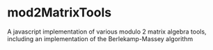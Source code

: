 # mod2MatrixTools
A javascript implementation of various modulo 2 matrix algebra tools, including an implementation of the Berlekamp-Massey algorithm
